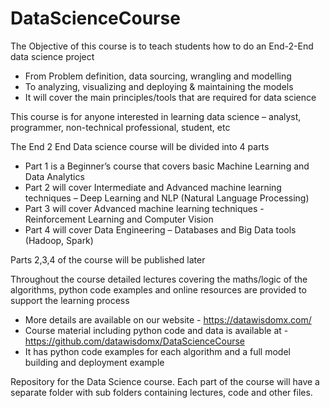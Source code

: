 # DataScienceCourse
The Objective of this course is to teach students how to do an End-2-End data science project
 - From Problem definition, data sourcing, wrangling and modelling
 - To analyzing, visualizing and deploying & maintaining the models
 - It will cover the main principles/tools that are required for data science

This course is for anyone interested in learning data science – analyst, programmer, non-technical professional, student, etc

The End 2 End Data science course will be divided into 4 parts
 - Part 1 is a Beginner’s course that covers basic Machine Learning and Data Analytics
 - Part 2 will cover Intermediate and Advanced machine learning techniques – Deep Learning and NLP (Natural Language Processing)
 - Part 3 will cover Advanced machine learning techniques - Reinforcement Learning and Computer Vision
 - Part 4 will cover Data Engineering – Databases and Big Data tools (Hadoop, Spark)

Parts 2,3,4 of the course will be published later

Throughout the course detailed lectures covering the maths/logic of the algorithms, python code examples and online resources are provided to support the learning process
 - More details are available on our website - https://datawisdomx.com/
 - Course material including python code and data is available at - https://github.com/datawisdomx/DataScienceCourse
 - It has python code examples for each algorithm and a full model building and deployment example

Repository for the Data Science course. Each part of the course will have a separate folder with sub folders containing lectures, code and other files.
